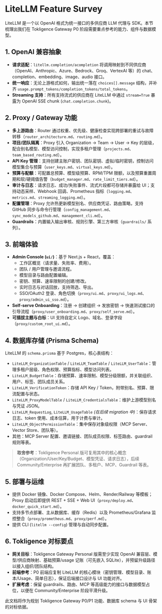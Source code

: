 # LiteLLM Feature Survey

LiteLLM 是一个以 OpenAI 格式为统一接口的多供应商 LLM 代理与 SDK。本节梳理出我们在 Tokligence Gateway P0 阶段需要重点参考的能力、组件与数据模型。

## 1. OpenAI 兼容抽象
- **请求适配**：`litellm.completion/acompletion` 将调用映射到不同供应商（OpenAI、Anthropic、Azure、Bedrock、Groq、VertexAI 等）的 chat、completion、embedding、image、audio 接口。
- **统一响应**：无论上游格式如何，输出统一落在 `choices[].message` 结构，并补齐 `usage.prompt_tokens/completion_tokens/total_tokens`。
- **Streaming 支持**：所有支持流式的供应商在 LiteLLM 中通过 `stream=True` 暴露为 OpenAI SSE chunk (`chat.completion.chunk`)。

## 2. Proxy / Gateway 功能
- **多上游路由**：Router 通过权重、优先级、健康检查实现跨部署的重试与故障转移（`router_architecture.md`、`routing.md`）。
- **项目/团队隔离**：Proxy 引入 Organization → Team → User → Key 的层级，配合别名模型、模型访问控制，实现多租户管理（`projects.md`、`team_based_routing.md`）。
- **API Key 管理**：支持创建主账户密钥、团队密钥、虚拟/临时密钥，控制访问模型集合与预算（`user_keys.md`、`virtual_keys.md`）。
- **预算与配额**：可配置总预算、模型级预算、RPM/TPM 限额，以及预算重置周期和软/硬阈值告警（`budget_manager.md`、`rate_limit_tiers.md`）。
- **审计与日志**：请求日志、成功/失败事件、流式片段都可存储并暴露给 UI；支持动态采样、Webhook 回调、Prometheus 指标（`logging.md`、`metrics.md`、`streaming_logging.md`）。
- **配置管理**：Proxy 允许热更新模型别名、供应商凭证、路由策略，支持 GitHub 同步与命令行管理（`config_management.md`、`sync_models_github.md`、`management_cli.md`）。
- **Guardrails**：内置输入输出审核、规则引擎、第三方审核（`guardrails/` 系列）。

## 3. 前端体验
- **Admin Console (`ui/`)**：基于 Next.js + React，覆盖：
  - 工作区概览（请求量、失败率、费用）。
  - 团队 / 用户管理与邀请流程。
  - 模型目录与路由配置编辑。
  - 密钥、预算、速率限制的创建/修改。
  - 实时日志与对话回放，支持筛选、导出。
  - SSO/OAuth2 登录、角色切换（`proxy/ui.md`、`proxy/ui_logs.md`、`proxy/admin_ui_sso.md`）。
- **Self-serve Onboarding**：注册 → 创建组织 → 发放密钥 → 快速测试接口的引导流程（`proxy/user_onboarding.md`、`proxy/self_serve.md`）。
- **可插拔主题与白标**：UI 支持自定义 Logo、域名、登录字段（`proxy/custom_root_ui.md`）。

## 4. 数据库存储 (Prisma Schema)
LiteLLM 的 `schema.prisma` 基于 Postgres，核心表结构：
- `LiteLLM_OrganizationTable` / `LiteLLM_TeamTable` / `LiteLLM_UserTable`：管理多租户层级、角色权限、预算指标、模型访问列表。
- `LiteLLM_BudgetTable`：存储预算、速率限制、模型分级限额，并关联组织、用户、标签、团队成员关系。
- `LiteLLM_VerificationToken`：存储 API Key / Token，附带别名、预算、限流配置与状态。
- `LiteLLM_ProxyModelTable` / `LiteLLM_CredentialsTable`：维护上游模型别名与凭证 JSON。
- `LiteLLM_RequestLog`, `LiteLLM_UsageTable` *(在后续 migration 中)*：保存请求日志、token 使用、成本估算，用于计费与审计。
- `LiteLLM_ObjectPermissionTable`：集中保存对象级权限（MCP Server、Vector Store、团队等）。
- 其他：MCP Server 配置、邀请链接、团队成员权限、标签路由、guardrail 规则等表。

> **取舍参考**：Tokligence Personal 版可复用其中的核心概念（Organization/User/Key/Budget、模型凭证、请求日志），后续 Community/Enterprise 再扩展团队、多租户、MCP、Guardrail 等表。

## 5. 部署与运维
- 提供 Docker 镜像、Docker Compose、Helm、Render/Railway 等模板；Proxy 启动后即提供 REST + SSE + Web UI（`proxy/deploy.md`、`docker_quick_start.md`）。
- 支持多节点部署、主从数据库、缓存（Redis）以及 Prometheus/Grafana 监控整合（`proxy/prometheus.md`、`proxy/perf.md`）。
- 提供 CLI (`litellm --config`) 管理与自动同步配置。

## 6. Tokligence 对标要点
- **网关目标**：Tokligence Gateway Personal 版需至少实现 OpenAI 兼容层、模型/供应商映射、基础预算/usage 记账（可先嵌入 SQLite），并预留升级路径以接入组织/团队结构。
- **前端参考**：P0 前端应复制 LiteLLM 的核心模块（密钥管理、模型目录、账本/Usage、简单日志），保证后端接口设计与 UI 功能对齐。
- **扩展考虑**：保留 guardrails、路由、MCP 等高级能力的接口与数据模型占位，以便在 Community/Enterprise 阶段平滑升级。

此文档将作为规划 Tokligence Gateway P0/P1 功能、数据库 schema 与 UI 骨架的对标依据。
